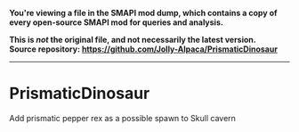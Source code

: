 **You're viewing a file in the SMAPI mod dump, which contains a copy of every open-source SMAPI mod
for queries and analysis.**

**This is _not_ the original file, and not necessarily the latest version.**  
**Source repository: https://github.com/Jolly-Alpaca/PrismaticDinosaur**

----

# PrismaticDinosaur
Add prismatic pepper rex as a possible spawn to Skull cavern
